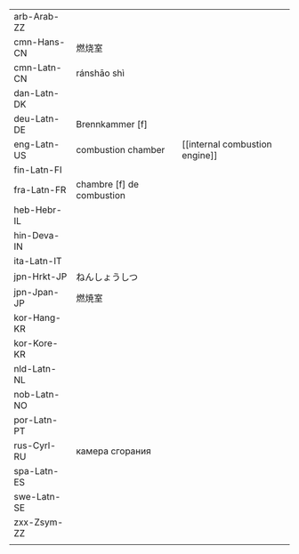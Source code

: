 | | | |
|-|-|-|
| arb-Arab-ZZ |  |  |
| cmn-Hans-CN | 燃烧室 |  |
| cmn-Latn-CN | ránshāo shì |  |
| dan-Latn-DK |  |  |
| deu-Latn-DE | Brennkammer [f] |  |
| eng-Latn-US | combustion chamber | [[internal combustion engine]] |
| fin-Latn-FI |  |  |
| fra-Latn-FR | chambre [f] de combustion |  |
| heb-Hebr-IL |  |  |
| hin-Deva-IN |  |  |
| ita-Latn-IT |  |  |
| jpn-Hrkt-JP | ねんしょうしつ |  |
| jpn-Jpan-JP | 燃焼室 |  |
| kor-Hang-KR |  |  |
| kor-Kore-KR |  |  |
| nld-Latn-NL |  |  |
| nob-Latn-NO |  |  |
| por-Latn-PT |  |  |
| rus-Cyrl-RU | камера сгорания |  |
| spa-Latn-ES |  |  |
| swe-Latn-SE |  |  |
| zxx-Zsym-ZZ |  |  |
|  |  |  |